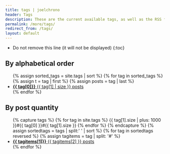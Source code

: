 ```yaml
---
title: tags | joelchrono
header: Tags
description: These are the current available tags, as well as the RSS feed of each of them, in case you want to follow certain topics, they are sorted too!
permalink: /more/tags/
redirect_from: /tags/
layout: default
---
```


<!--<ul>-->
<!--{% for tag in site.tags %}-->
<!--<li><a href="/tags/{{ tag[0] }}/">{{ tag[0] }} </a> [{{ tag[1] | size }}] <a href="/feeds/{{ tag[0] }}.xml/"> Feed</a></li>-->
<!--{% endfor %}-->
<!--</ul>-->

* Do not remove this line (it will not be displayed)
{:toc}

## By alphabetical order

<article>
<ul class="posts">
{% assign sorted_tags = site.tags | sort %}
{% for tag in sorted_tags %}
{% assign t = tag | first %}
{% assign posts = tag | last %}
<li><a class="post" href="/more/tags/{{ tag[0] }}/">
<b class="post-title">{{ tag[0]}}</b>
<span class="post-date">{{ tag[1] | size }} posts</span>
</a></li>
{% endfor %}
</ul>
</article>

## By post quantity

<article>
<ul class="posts">
{% capture tags %}
{% for tag in site.tags %}
{{ tag[1].size | plus: 1000 }}#{{ tag[0] }}#{{ tag[1].size }}
{% endfor %}
{% endcapture %}
{% assign sortedtags = tags | split:' ' | sort %}
{% for tag in sortedtags reversed %}
{% assign tagitems = tag | split: '#' %}
<li><a class="post" href="/more/tags/{{ tagitems[1] }}/"><b class="post-title">{{ tagitems[1]}}</b> <span class="post-date">{{ tagitems[2] }} posts</span></a></li>
{% endfor %}
</ul>
</article>
